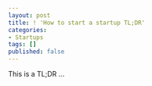 ```yaml
---
layout: post
title: ! 'How to start a startup TL;DR'
categories:
- Startups
tags: []
published: false
---
```

This is a TL;DR ...

